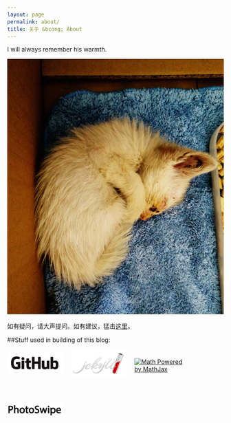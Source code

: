 ```yaml
---
layout: page
permalink: about/
title: 关于 &bcong; About
---
```


I will always remember his warmth.

<div style="position: relative; max-width: 600px; margin: 0 auto;">
    <figure style="margin-left: 0; margin-right: 0;
        max-width: 100%;">
    <img title="Rest in peace, my little one."
        src="/assets/photos/the-little-one.jpg" 
        alt="Rest in peace, my little one."/>
    </figure>
</div>

如有疑问，请大声提问。如有建议，猛击[这里](mailto:nicholaelaw+blog@gmail.com)。

##Stuff used in building of this blog:

<!--special classes for listing badges -->

<style>
.imgDisplaySpecial {
  position: relative;
  width: 100%;
  margin: 0 auto;
}
.imgDisplaySpecial img {
  width: 100%;
  height: auto;
}
.imgDisplaySpecial figure {
  display: block;
  float: left;
  margin: 0 20px 20px 0;
  width: 128px;
  height: 64px;
}
.imgDisplaySpecial figcaption {
  display: none;
}
</style>

<div class="imgDisplaySpecial">
  <figure style="padding: 5px 0 0 0;">
    <a href="https://github.com/" target="_blank" itemprop="contentUrl">
    <img title="Hosted on GitHub"
      src="/assets/images/GitHub-Logo-m.png" itemprop="logo" alt="Hosted on GitHub" />
    </a>
  </figure>
  <figure style="padding: 3px 0 0 0;">
    <a href="http://jekyllrb.com/" target="_blank" itemprop="contentUrl">
    <img title="Powered by Jekyll"
      src="/assets/images/jekyll-logo-m.png" itemprop="logo" alt="Powered by Jekyll" />
    </a>
  </figure>
  <figure style="padding: 20px 0 0 0;">
    <a href="http://www.mathjax.org" target="_blank" itemprop="contentUrl">
    <img title="Math Powered by MathJax"
  	  src="http://cdn.mathjax.org/mathjax/badge/mj_logo.png" itemprop="logo" alt="Math Powered by MathJax" />
    </a>
  </figure>
  <figure style="padding: 20px 0 0 0;">
    <a href="http://photoswipe.com/" style="text-decoration: none;" target="_blank" itemprop="contentUrl">
    <img  title="Galleries built using PhotoSwipe"
  	  src="/assets/images/photoswipe-logo.png" itemprop="logo" alt="Galleries built using PhotoSwipe" />
    </a>
  </figure>
</div>
